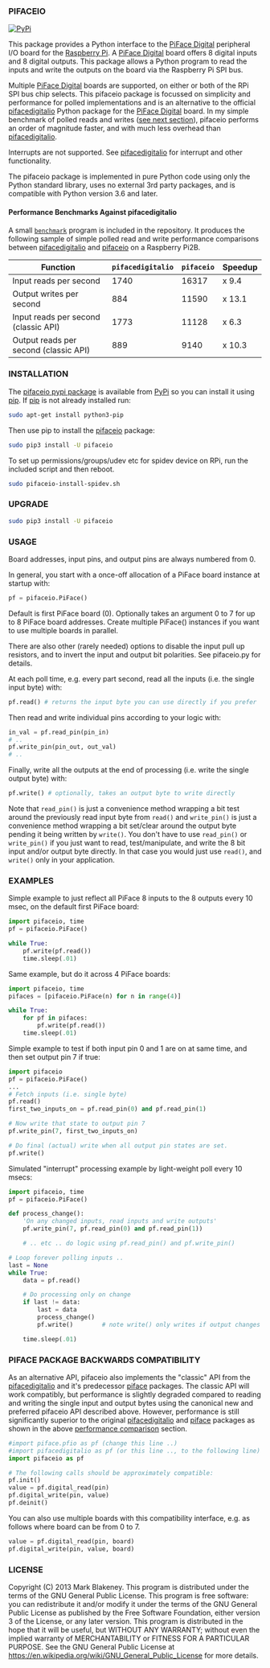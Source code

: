 ### PIFACEIO
[![PyPi](https://img.shields.io/pypi/v/pifaceio)](https://pypi.org/project/pifaceio/)

This package provides a Python interface to the [PiFace Digital][pifaceboard]
peripheral I/O board for the [Raspberry Pi][rpi].
A [PiFace Digital][pifaceboard] board offers 8 digital inputs and 8
digital outputs. This package allows a Python program to read the inputs
and write the outputs on the board via the Raspberry Pi SPI bus.

Multiple [PiFace Digital][pifaceboard] boards are supported, on either
or both of the RPi SPI bus chip selects. This pifaceio package is
focussed on simplicity and performance for polled implementations and is
an alternative to the official [pifacedigitalio][] Python package for
the [PiFace Digital][pifaceboard] board. In my simple benchmark of
polled reads and writes ([see next
section](#performance-benchmarks-against-pifacedigitalio)), pifaceio
performs an order of magnitude faster, and with much less overhead than
[pifacedigitalio][].

Interrupts are not supported. See [pifacedigitalio][] for interrupt and
other functionality.

The pifaceio package is implemented in pure Python code using only the
Python standard library, uses no external 3rd party packages, and is
compatible with Python version 3.6 and later.

#### Performance Benchmarks Against pifacedigitalio

A small [`benchmark`](benchmark) program is included in the
repository. It produces the following sample of simple polled read and
write performance comparisons between [pifacedigitalio][] and
[pifaceio][] on a Raspberry Pi2B.

|Function                              |`pifacedigitalio`|`pifaceio` |Speedup
|--------------------------------------|-----------------|-----------|--------
|Input reads per second                |1740             |16317      |x 9.4
|Output writes per second              |884              |11590      |x 13.1
|Input reads per second (classic API)  |1773             |11128      |x 6.3
|Output reads per second (classic API) |889              |9140       |x 10.3

### INSTALLATION

The [pifaceio pypi package][pifaceio] is available from [PyPi][] so you
can install it using [pip][]. If [pip][] is not already installed run:

```sh
sudo apt-get install python3-pip
```

Then use pip to install the [pifaceio][] package:

```sh
sudo pip3 install -U pifaceio
```

To set up permissions/groups/udev etc for spidev device on RPi, run the
included script and then reboot.

```sh
sudo pifaceio-install-spidev.sh
```

### UPGRADE

```sh
sudo pip3 install -U pifaceio
```

### USAGE

Board addresses, input pins, and output pins are always numbered from 0.

In general, you start with a once-off allocation of a PiFace board
instance at startup with:

```python
pf = pifaceio.PiFace()
```

Default is first PiFace board (0). Optionally takes an argument 0 to 7
for up to 8 PiFace board addresses. Create multiple PiFace() instances
if you want to use multiple boards in parallel.

There are also other (rarely needed) options to disable the input pull
up resistors, and to invert the input and output bit polarities. See
pifaceio.py for details.

At each poll time, e.g. every part second, read all the inputs (i.e. the
single input byte) with:

```python
pf.read() # returns the input byte you can use directly if you prefer
```

Then read and write individual pins according to your logic with:

```python
in_val = pf.read_pin(pin_in)
# ..
pf.write_pin(pin_out, out_val)
# ..
```

Finally, write all the outputs at the end of processing (i.e. write the
single output byte) with:

```python
pf.write() # optionally, takes an output byte to write directly
```

Note that `read_pin()` is just a convenience method wrapping a bit
test around the previously read input byte from `read()` and
`write_pin()` is just a convenience method wrapping a bit set/clear
around the output byte pending it being written by `write()`. You don't
have to use `read_pin()` or `write_pin()` if you just want to read,
test/manipulate, and write the 8 bit input and/or output byte directly.
In that case you would just use `read()`, and `write()` only in your
application.

### EXAMPLES

Simple example to just reflect all PiFace 8 inputs to the 8 outputs
every 10 msec, on the default first PiFace board:

```python
import pifaceio, time
pf = pifaceio.PiFace()

while True:
    pf.write(pf.read())
    time.sleep(.01)
```

Same example, but do it across 4 PiFace boards:

```python
import pifaceio, time
pifaces = [pifaceio.PiFace(n) for n in range(4)]

while True:
    for pf in pifaces:
        pf.write(pf.read())
    time.sleep(.01)
```

Simple example to test if both input pin 0 and 1 are on at same time,
and then set output pin 7 if true:

```python
import pifaceio
pf = pifaceio.PiFace()
...
# Fetch inputs (i.e. single byte)
pf.read()
first_two_inputs_on = pf.read_pin(0) and pf.read_pin(1)

# Now write that state to output pin 7
pf.write_pin(7, first_two_inputs_on)

# Do final (actual) write when all output pin states are set.
pf.write()
```

Simulated "interrupt" processing example by light-weight poll every 10 msecs:

```python
import pifaceio, time
pf = pifaceio.PiFace()

def process_change():
    'On any changed inputs, read inputs and write outputs'
    pf.write_pin(7, pf.read_pin(0) and pf.read_pin(1))

    # .. etc .. do logic using pf.read_pin() and pf.write_pin()

# Loop forever polling inputs ..
last = None
while True:
    data = pf.read()

    # Do processing only on change
    if last != data:
        last = data
        process_change()
        pf.write()        # note write() only writes if output changes

    time.sleep(.01)
```

### PIFACE PACKAGE BACKWARDS COMPATIBILITY

As an alternative API, pifaceio also implements the "classic" API from
the [pifacedigitalio][] and it's predecessor [piface][] packages. The
classic API will work compatibly, but performance is slightly degraded
compared to reading and writing the single input and output bytes using
the canonical new and preferred pifaceio API described above. However,
performance is still significantly superior to the original
[pifacedigitalio][] and [piface][] packages as shown in the above
[performance
comparison](#performance-benchmarks-against-pifacedigitalio) section.

```python
#import piface.pfio as pf (change this line ..)
#import pifacedigitalio as pf (or this line .., to the following line)
import pifaceio as pf

# The following calls should be approximately compatible:
pf.init()
value = pf.digital_read(pin)
pf.digital_write(pin, value)
pf.deinit()
```

You can also use multiple boards with this compatibility interface, e.g.
as follows where board can be from 0 to 7.

```python
value = pf.digital_read(pin, board)
pf.digital_write(pin, value, board)
```

### LICENSE

Copyright (C) 2013 Mark Blakeney. This program is distributed under the
terms of the GNU General Public License.
This program is free software: you can redistribute it and/or modify it
under the terms of the GNU General Public License as published by the
Free Software Foundation, either version 3 of the License, or any later
version.
This program is distributed in the hope that it will be useful, but
WITHOUT ANY WARRANTY; without even the implied warranty of
MERCHANTABILITY or FITNESS FOR A PARTICULAR PURPOSE. See the GNU General
Public License at <https://en.wikipedia.org/wiki/GNU_General_Public_License> for more details.

[rpi]: http://www.raspberrypi.org
[pifaceboard]: http://www.element14.com/community/docs/DOC-69001/l/piface-digital-2-for-raspberry-pi
[piface]: http://github.com/thomasmacpherson/piface
[pifacedigitalio]: http://github.com/piface/pifacedigitalio
[PyPi]: https://pypi.python.org/pypi
[pip]: http://www.pip-installer.org/en/latest
[pifaceio]: https://pypi.python.org/pypi/pifaceio

<!-- vim: se ai et syn=markdown: -->
